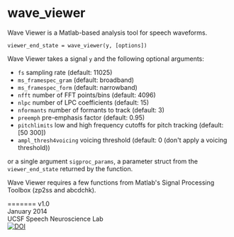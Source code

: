 wave_viewer
===========

Wave Viewer is a Matlab-based analysis tool for speech waveforms.

    viewer_end_state = wave_viewer(y, [options])
    
Wave Viewer takes a signal `y` and the following optional arguments:
*   `fs` sampling rate (default: 11025)
*   `ms_framespec_gram` (default: broadband)
*   `ms_framespec_form` (default: narrowband)
*   `nfft` number of FFT points/bins (default: 4096)
*   `nlpc` number of LPC coefficients (default: 15)
*   `nformants` number of formants to track (default: 3)
*   `preemph` pre-emphasis factor (default: 0.95)
*   `pitchlimits` low and high frequency cutoffs for pitch tracking (default: [50 300])
*   `ampl_thresh4voicing` voicing threshold (default: 0 (don't apply a voicing threshold))

or a single argument `sigproc_params`, a parameter struct from the `viewer_end_state` returned by the function.

Wave Viewer requires a few functions from Matlab's Signal Processing Toolbox (zp2ss and abcdchk).

=======
v1.0  
January 2014  
UCSF Speech Neuroscience Lab  
[![DOI](https://zenodo.org/badge/doi/10.5281/zenodo.13839.svg)](http://dx.doi.org/10.5281/zenodo.13839)

